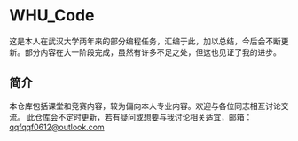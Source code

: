 # WHU_Code

这是本人在武汉大学两年来的部分编程任务，汇编于此，加以总结，今后会不断更新。部分内容在大一阶段完成，虽然有许多不足之处，但这也见证了我的进步。


## 简介

本仓库包括课堂和竞赛内容，较为偏向本人专业内容。欢迎与各位同志相互讨论交流。
此仓库会不定时更新，若有疑问或想要与我讨论相关适宜，邮箱：qqfqqf0612@outlook.com

